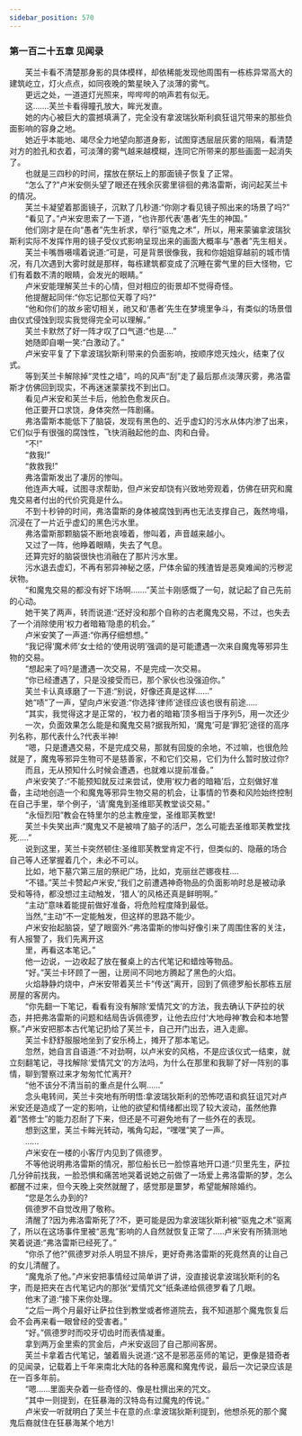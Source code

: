 ```yaml
---
sidebar_position: 570
---
```

### 第一百二十五章 见闻录  


　　芙兰卡看不清楚那身影的具体模样，却依稀能发现他周围有一栋栋异常高大的建筑屹立，灯火点点，如同夜晚的繁星映入了淡薄的雾气。  
　　更远之处，一道道灯光照来，哔哔哔的响声若有似无。  
　　这…….芙兰卡看得瞳孔放大，眸光发直。  
　　她的内心被巨大的震撼填满了，完全没有拿波瑞狄斯利疯狂诅咒带来的那些负面影响的容身之地。  
　　她近乎本能地、竭尽全力地望向那道身影，试图穿透层层灰雾的阻隔，看清楚对方的脸孔和衣着，可淡薄的雾气越来越模糊，连同它所带来的那些画面一起消失了。  
　　也就是三四秒的时间，摆放在祭坛上的那面镜子恢复了正常。  
　　“怎么了?”卢米安侧头望了眼还在残余灰雾里徘徊的弗洛雷斯，询问起芙兰卡的情况。  
　　芙兰卡凝望着那面镜子，沉默了几秒道:“你刚才看见镜子照出来的场景了吗?”  
　　“看见了。”卢米安思索了一下道，“也许那代表‘愚者’先生的神国。”  
　　他们刚才是在向“愚者”先生祈求，举行“驱鬼之术”，所以，用来蒙骗拿波瑞狄斯利实际不发挥作用的镜子受仪式影响呈现出来的画面大概率与“愚者”先生相关。  
　　芙兰卡嘴唇嗫嚅着说道:“可是，可是背景很像我，我和你姐姐穿越前的城市情况，有几次遇到大雾时就是那样，每栋建筑都变成了沉睡在雾气里的巨大怪物，它们有着数不清的眼睛，会发光的眼睛。”  
　　卢米安能理解芙兰卡的心情，但对相应的街景却不觉得奇怪。  
　　他提醒起同伴:“你忘记那位天尊了吗?“  
　　“他和你们的故乡密切相关，祂又和‘愚者’先生在梦境里争斗，有类似的场景借由仪式侵蚀到现实我觉得完全可以理解。”  
　　芙兰卡默然了好一阵才叹了口气道:“也是....”  
　　她随即自嘲一笑:“白激动了。”  
　　卢米安平复了下拿波瑞狄斯利带来的负面影响，按顺序熄灭烛火，结束了仪式。  
　　等到芙兰卡解除掉“灵性之墙”，呜的风声“刮”走了最后那点淡薄灰雾，弗洛雷斯才仿佛回到现实，不再迷迷蒙蒙找不到出口。  
　　看见卢米安和芙兰卡后，他脸色愈发灰白。  
　　他正要开口求饶，身体突然一阵剧痛。  
　　弗洛雷斯本能低下了脑袋，发现有黑色的、近乎虚幻的污水从体内渗了出来，它们似乎有很强的腐蚀性，飞快消融起他的血、肉和白骨。  
　　“不!”  
　　“救我!”  
　　“救救我!”  
　　弗洛雷斯发出了凄厉的惨叫。  
　　他连声大喊，试图寻求帮助，但卢米安却饶有兴致地旁观着，仿佛在研究和魔鬼交易者付出的代价究竟是什么。  
　　不到十秒钟的时间，弗洛雷斯的身体被腐蚀到再也无法支撑自己，轰然垮塌，沉浸在了一片近乎虚幻的黑色污水里。  
　　弗洛雷斯那颗脑袋不断地哀嚎着，惨叫着，声音越来越小。  
　　又过了一阵，他睁着眼睛，失去了气息。  
　　还算完好的脑袋很快也消融在了那片污水里。  
　　污水退去虚幻，不再有邪异神秘之感，尸体余留的残渣皆是恶臭难闻的污秽泥状物。  
　　“和魔鬼交易的都没有好下场啊.……”芙兰卡刚感慨了一句，就记起了自己先前的心动。  
　　她干笑了两声，转而说道:“还好没和那个自称的古老魔鬼交易，不过，也失去了一个消除使用‘权力者暗箱’隐患的机会。”  
　　卢米安笑了一声道:“你再仔细想想。”  
　　“我记得‘魔术师’女士给的‘使用说明’强调的是可能遭遇一次来自魔鬼等邪异生物的交易。  
　　“想起来了吗?是遭遇一次交易，不是完成一次交易。  
　　“你已经遭遇了，只是没接受而已，那个家伙也没强迫你。”  
　　芙兰卡认真琢磨了一下道:“别说，好像还真是这样……”  
　　她“啧”了一声，望向卢米安道:“你选择‘律师’途径应该也很有前途.....  
　　“其实，我觉得这才是正常的，‘权力者的暗箱’顶多相当于序列5，用一次还少  
　　一次，负面效果怎么能是和魔鬼交易?据我所知，‘魔鬼’可是‘罪犯’途径的高序列名称，那代表什么?代表半神!  
　　“嗯，只是遭遇交易，不是完成交易，那就有回旋的余地，不过嘛，也很危险就是了，魔鬼等邪异生物可不是慈善家，不和它们交易，它们为什么暂时放过你?  
　　而且，无从预知什么时候会遭遇，也就难以提前准备。”  
　　卢米安笑了:“不能预知就反过来尝试，使用‘权力者的暗箱’后，立刻做好准备，主动地创造一个和魔鬼等邪异生物交易的机会，让事情的节奏和风险始终控制在自己手里，举个例子，‘请’魔鬼到圣维耶芙教堂谈交易。”  
　　“永恒烈阳”教会在特里尔的总主教座堂，圣维耶芙教堂!  
　　芙兰卡失笑出声:“魔鬼又不是被啃了脑子的活尸，怎么可能去圣维耶芙教堂找死..…”  
　　说到这里，芙兰卡突然顿住:圣维耶芙教堂肯定不行，但类似的、隐蔽的场合自己等人还掌握着几个，未必不可以。  
　　比如，地下墓穴第三层的祭祀广场，比如，克丽丝芒娜夜柱.…  
　　“不错。”芙兰卡赞起卢米安,“我们之前遭遇神奇物品的负面影响时总是被动承受和等待，都没想过主动触发，‘猎人’的风格还真是鲜明啊。”  
　　“主动”意味着能提前做好准备，将危险程度降到最低。  
　　当然,“主动”不一定能触发，但这样的思路不能少。  
　　卢米安抬起脑袋，望了眼窗外:“弗洛雷斯的惨叫好像引来了周围住客的关注，有人报警了，我们先离开这  
　　里，再看这本笔记。”  
　　他一边说，一边收起了放在餐桌上的古代笔记和蜡烛等物品。  
　　“好。”芙兰卡环顾了一圈，让房间不同地方腾起了黑色的火焰。  
　　火焰静静灼烧中，卢米安带着芙兰卡“传送”离开，回到了佩德罗船长那栋五层房屋的客房内。  
　　“你先翻一下笔记，看看有没有解除‘爱情咒文’的方法，我去确认下萨拉的状态，并把弗洛雷斯的问题和结局告诉佩德罗，让他去应付‘大地母神’教会和本地警察。”卢米安把那本古代笔记扔给了芙兰卡，自己开门出去，进入走廊。  
　　芙兰卡舒舒服服地坐到了安乐椅上，摊开了那本笔记。  
　　忽然，她自言自语道:“不对劲啊，以卢米安的风格，不是应该仪式一结束，就立刻翻笔记，寻找解除‘爱情咒文’的方法吗，为什么在那里和我聊了好一阵别的事情，聊到警察过来才匆匆忙忙离开?  
　　“他不该分不清当前的重点是什么啊……”  
　　念头电转间，芙兰卡突地有所明悟:拿波瑞狄斯利的恐怖呓语和疯狂诅咒对卢米安还是造成了一定的影响，让他的欲望和情绪都出现了较大波动，虽然他靠着“苦修士”的能力忍耐了下来，但还是不可避免地有了一些外在的表现。  
　　想到这里，芙兰卡眸光转动，嘴角勾起，“嘿嘿”笑了一声。  
　　......  
　　卢米安在一楼的小客厅内见到了佩德罗。  
　　不等他说明弗洛雷斯的情况，那位船长已一脸惊喜地开口道:“贝里先生，萨拉几分钟前找我，一脸恐惧和痛苦地哭着说她之前做了一场爱上弗洛雷斯的梦，怎么都醒不过来，但今天晚上突然就醒了，感觉那是噩梦，希望能解除婚约。  
　　“您是怎么办到的?  
　　佩德罗不自觉改用了敬称。  
　　清醒了?因为弗洛雷斯死了?不，更可能是因为拿波瑞狄斯利被“驱鬼之术”驱离了，所以在这场事件里被“恶鬼”影响的人自然就恢复正常了…..卢米安有所猜测地笑着说道:“弗洛雷斯已经死了。”  
　　“你杀了他?”佩德罗对杀人明显不排斥，更好奇弗洛雷斯的死竟然真的让自己的女儿清醒了。  
　　“魔鬼杀了他。”卢米安把事情经过简单讲了讲，没直接说拿波瑞狄斯利的名字，而是把夹在古代笔记内的那张“爱情咒文”纸条递给佩德罗看了几眼。  
　　他末了道:“接下来你处理。  
　　“之后一两个月最好让萨拉住到教堂或者修道院去，我不知道那个魔鬼恢复后会不会再来看一眼曾经的受害者。”  
　　“好。”佩德罗时而咬牙切齿时而表情凝重。  
　　拿到两万金里索的赏金后，卢米安返回了自己那间客房。  
　　芙兰卡拿着古代笔记，皱着眉头说道:“这不是邪恶巫师的笔记，更像是猎奇者的见闻录，记载着上千年来南北大陆的各种恶魔和魔鬼传说，最后一次记录应该是在一百多年前。  
　　“嗯......里面夹杂着一些奇怪的、像是杜撰出来的咒文。  
　　“其中一则提到，在狂暴海的汉特岛有过魔鬼的传说。”  
　　卢米安一听就明白了芙兰卡在意的点:拿波瑞狄斯利提到，他想杀死的那个魔鬼后裔就住在狂暴海某个地方!  

